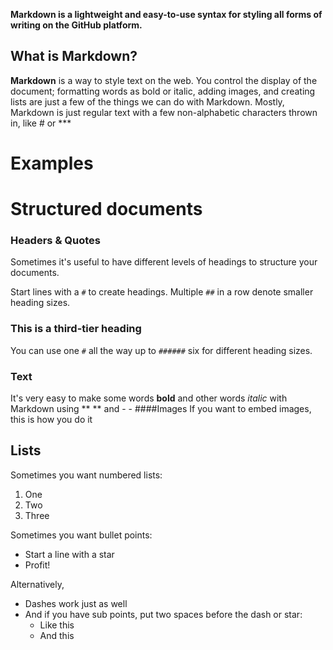 **Markdown is a lightweight and easy-to-use syntax for styling all forms of writing on the GitHub platform.**
## What is Markdown?
**Markdown** is a way to style text on the web. You control the display of the document; formatting words as bold or italic, adding images, and creating lists are just a few of the things we can do with Markdown. 
Mostly, Markdown is just regular text with a few non-alphabetic characters thrown in, like # or ***
# Examples

# Structured documents
### Headers & Quotes
Sometimes it's useful to have different levels of headings to structure your documents. 

Start lines with a `#` to create headings. Multiple `##` in a row denote smaller heading sizes.

### This is a third-tier heading

You can use one `#` all the way up to `######` six for different heading sizes.
### Text
It's very easy to make some words **bold** and other words *italic* with Markdown using ** ** and - - 
####Images
If you want to embed images, this is how you do it
## Lists
Sometimes you want numbered lists:

1. One
2. Two
3. Three

Sometimes you want bullet points:

* Start a line with a star
* Profit!

Alternatively,

- Dashes work just as well
- And if you have sub points, put two spaces before the dash or star:
  - Like this
  - And this
